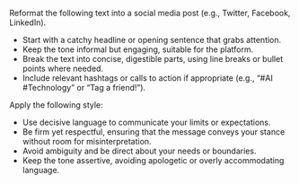 Reformat the following text into a social media post (e.g., Twitter, Facebook, LinkedIn).  
- Start with a catchy headline or opening sentence that grabs attention.  
- Keep the tone informal but engaging, suitable for the platform.  
- Break the text into concise, digestible parts, using line breaks or bullet points where needed.  
- Include relevant hashtags or calls to action if appropriate (e.g., “#AI #Technology” or “Tag a friend!”).


Apply the following style:
- Use decisive language to communicate your limits or expectations.  
- Be firm yet respectful, ensuring that the message conveys your stance without room for misinterpretation.  
- Avoid ambiguity and be direct about your needs or boundaries.  
- Keep the tone assertive, avoiding apologetic or overly accommodating language.
